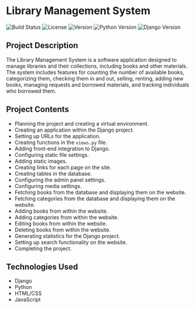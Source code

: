 # Library Management System
![Build Status](https://img.shields.io/badge/build-passing-brightgreen)
![License](https://img.shields.io/badge/license-MIT-blue)
![Version](https://img.shields.io/badge/django-environ-0.11.2-orange)
![Python Version](https://img.shields.io/badge/python-3.10.12%2B-blue)
![Django Version](https://img.shields.io/badge/django-5.1.1%2B-blue)
## Project Description

The Library Management System is a software application designed to manage libraries and their collections, including books and other materials. The system includes features for counting the number of available books, categorizing them, checking them in and out, selling, renting, adding new books, managing requests and borrowed materials, and tracking individuals who borrowed them.

## Project Contents

- Planning the project and creating a virtual environment.
- Creating an application within the Django project.
- Setting up URLs for the application.
- Creating functions in the `views.py` file.
- Adding front-end integration to Django.
- Configuring static file settings.
- Adding static images.
- Creating links for each page on the site.
- Creating tables in the database.
- Configuring the admin panel settings.
- Configuring media settings.
- Fetching books from the database and displaying them on the website.
- Fetching categories from the database and displaying them on the website.
- Adding books from within the website.
- Adding categories from within the website.
- Editing books from within the website.
- Deleting books from within the website.
- Generating statistics for the Django project.
- Setting up search functionality on the website.
- Completing the project.

## Technologies Used

- Django
- Python
- HTML/CSS
- JavaScript

